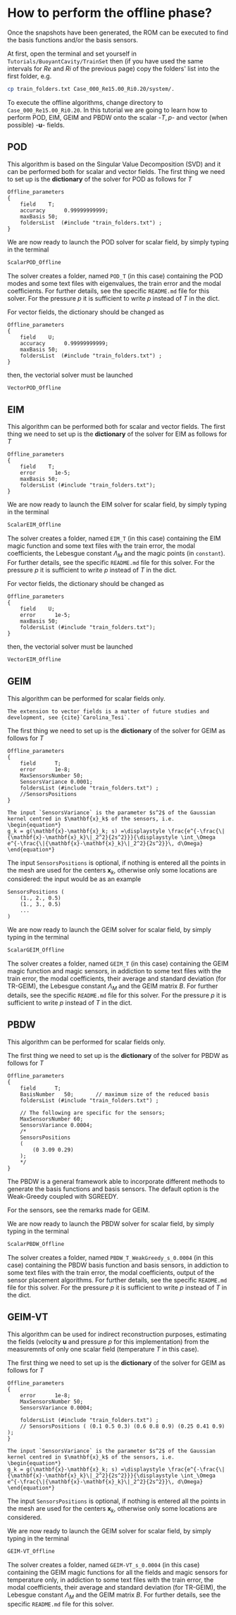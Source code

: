 # How to perform the offline phase?

Once the snapshots have been generated, the ROM can be executed to find the basis functions and/or the basis sensors.

At first, open the terminal and set yourself in `Tutorials/BuoyantCavity/TrainSet` then (if you have used the same intervals for $Re$ and $Ri$ of the previous page) copy the folders' list into the first folder, e.g.
```bash
cp train_folders.txt Case_000_Re15.00_Ri0.20/system/.
```
To execute the offline algorithms, change directory to `Case_000_Re15.00_Ri0.20`. In this tutorial we are going to learn how to perform POD, EIM, GEIM and PBDW onto the scalar -$T, p$- and vector (when possible) -$\mathbf{u}$- fields.

## POD
This algorithm is based on the Singular Value Decomposition (SVD) and it can be performed both for scalar and vector fields. The first thing we need to set up is the **dictionary** of the solver for POD as follows for $T$
```
Offline_parameters
{
    field    T;
    accuracy      0.99999999999;
    maxBasis 50;
    foldersList  (#include "train_folders.txt") ;
} 
```
We are now ready to launch the POD solver for scalar field, by simply typing in the terminal
```bash
ScalarPOD_Offline
```
The solver creates a folder, named `POD_T` (in this case) containing the POD modes and some text files with eigenvalues, the train error and the modal coefficients. For further details, see the specific `README.md` file for this solver. For the pressure $p$ it is sufficient to write *p* instead of *T* in the dict.

For vector fields, the dictionary should be changed as
```
Offline_parameters
{
    field    U;
    accuracy      0.99999999999;
    maxBasis 50;
    foldersList  (#include "train_folders.txt") ;
} 
```
then, the vectorial solver must be launched
```bash
VectorPOD_Offline
```

## EIM
This algorithm can be performed both for scalar and vector fields. The first thing we need to set up is the **dictionary** of the solver for EIM as follows for $T$
```
Offline_parameters
{
    field    T;
    error      1e-5;
    maxBasis 50;
    foldersList (#include "train_folders.txt");
} 
```
We are now ready to launch the EIM solver for scalar field, by simply typing in the terminal
```bash
ScalarEIM_Offline
```
The solver creates a folder, named `EIM_T` (in this case) containing the EIM magic function and some text files with the train error, the modal coefficients, the Lebesgue constant $\Lambda_M$ and the magic points (in `constant`). For further details, see the specific `README.md` file for this solver. For the pressure $p$ it is sufficient to write *p* instead of *T* in the dict.

For vector fields, the dictionary should be changed as
```
Offline_parameters
{
    field    U;
    error      1e-5;
    maxBasis 50;
    foldersList (#include "train_folders.txt");
} 
```
then, the vectorial solver must be launched
```bash
VectorEIM_Offline
```

## GEIM
This algorithm can be performed for scalar fields only. 

```{note}
The extension to vector fields is a matter of future studies and development, see {cite}`Carolina_Tesi`.
```

The first thing we need to set up is the **dictionary** of the solver for GEIM as follows for $T$
```
Offline_parameters
{
    field      T;
    error      1e-8;
    MaxSensorsNumber 50;
    SensorsVariance 0.0001;
    foldersList (#include "train_folders.txt") ;
    //SensorsPositions
} 
```
```{note}
The input `SensorsVariance` is the parameter $s^2$ of the Gaussian kernel centred in $\mathbf{x}_k$ of the sensors, i.e.
\begin{equation*}
g_k = g(\mathbf{x}-\mathbf{x}_k; s) =\displaystyle \frac{e^{-\frac{\|{\mathbf{x}-\mathbf{x}_k}\|_2^2}{2s^2}}}{\displaystyle \int_\Omega e^{-\frac{\|{\mathbf{x}-\mathbf{x}_k}\|_2^2}{2s^2}}\, d\Omega}
\end{equation*}
```
The input `SensorsPositions` is optional, if nothing is entered all the points in the mesh are used for the centers $\mathbf{x}_k$, otherwise only some locations are considered: the input would be as an example
```
SensorsPositions (
    (1., 2., 0.5)
    (1., 3., 0.5)
    ...
)
```
We are now ready to launch the GEIM solver for scalar field, by simply typing in the terminal
```bash
ScalarGEIM_Offline
```
The solver creates a folder, named `GEIM_T` (in this case) containing the GEIM magic function and magic sensors, in addiction to some text files with the train error, the modal coefficients, their average and standard deviation (for TR-GEIM), the Lebesgue constant $\Lambda_M$ and the GEIM matrix $B$. For further details, see the specific `README.md` file for this solver. For the pressure $p$ it is sufficient to write *p* instead of *T* in the dict.

## PBDW
This algorithm can be performed for scalar fields only. 

The first thing we need to set up is the **dictionary** of the solver for PBDW as follows for $T$
```
Offline_parameters
{
    field      T;
    BasisNumber   50;       // maximum size of the reduced basis
    foldersList (#include "train_folders.txt") ;
    
    // The following are specific for the sensors;
    MaxSensorsNumber 60;    
    SensorsVariance 0.0004;
    /*
    SensorsPositions 
    (
		(0 3.09 0.29) 
	);
    */
} 
```
The PBDW is a general framework able to incorporate different methods to generate the basis functions and basis sensors. The default option is the Weak-Greedy coupled with SGREEDY.

For the sensors, see the remarks made for GEIM.

We are now ready to launch the PBDW solver for scalar field, by simply typing in the terminal
```bash
ScalarPBDW_Offline
```
The solver creates a folder, named `PBDW_T_WeakGreedy_s_0.0004` (in this case) containing the PBDW basis function and basis sensors, in addiction to some text files with the train error, the modal coefficients, output of the sensor placement algorithms. For further details, see the specific `README.md` file for this solver. For the pressure $p$ it is sufficient to write *p* instead of *T* in the dict.

## GEIM-VT
This algorithm can be used for indirect reconstruction purposes, estimating the fields (velocity $\mathbf{u}$ and pressure $p$ for this implementation) from the measuremnts of only one scalar field (temperature $T$ in this case). 

The first thing we need to set up is the **dictionary** of the solver for GEIM as follows for $T$
```
Offline_parameters
{
	error      1e-8;            
	MaxSensorsNumber 50;         
	SensorsVariance 0.0004;      

	foldersList (#include "train_folders.txt") ;         
	// SensorsPositions ( (0.1 0.5 0.3) (0.6 0.8 0.9) (0.25 0.41 0.9) );           
} 
```
```{note}
The input `SensorsVariance` is the parameter $s^2$ of the Gaussian kernel centred in $\mathbf{x}_k$ of the sensors, i.e.
\begin{equation*}
g_k = g(\mathbf{x}-\mathbf{x}_k; s) =\displaystyle \frac{e^{-\frac{\|{\mathbf{x}-\mathbf{x}_k}\|_2^2}{2s^2}}}{\displaystyle \int_\Omega e^{-\frac{\|{\mathbf{x}-\mathbf{x}_k}\|_2^2}{2s^2}}\, d\Omega}
\end{equation*}
```
The input `SensorsPositions` is optional, if nothing is entered all the points in the mesh are used for the centers $\mathbf{x}_k$, otherwise only some locations are considered.

We are now ready to launch the GEIM solver for scalar field, by simply typing in the terminal
```bash
GEIM-VT_Offline
```
The solver creates a folder, named `GEIM-VT_s_0.0004` (in this case) containing the GEIM magic functions for all the fields and magic sensors for temperature only, in addiction to some text files with the train error, the modal coefficients, their average and standard deviation (for TR-GEIM), the Lebesgue constant $\Lambda_M$ and the GEIM matrix $B$. For further details, see the specific `README.md` file for this solver.